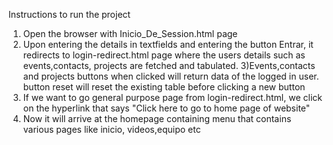 Instructions to run the project

1) Open the browser with Inicio_De_Session.html page
2) Upon entering the details in textfields and entering the button Entrar, it redirects to login-redirect.html page where the users details 
such as events,contacts, projects are fetched and tabulated.
3)Events,contacts and projects buttons when clicked will return data of the logged in user. button reset will reset the existing table before clicking a new button
4) If we want to go general purpose page from login-redirect.html, we click on the hyperlink that says "Click here to go to home page of website"
5) Now it will arrive at the homepage containing menu that contains various pages like inicio, videos,equipo etc
